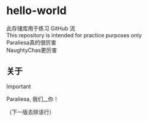 # hello-world
此存储库用于练习 GitHub 流  
This repository is intended for practice purposes only  
Paraliesa真的很厉害  
NaughtyChas更厉害

## 关于

> [!IMPORTANT]
> Paraliesa, 我们__你！
> 
> （下一版去除该行）
